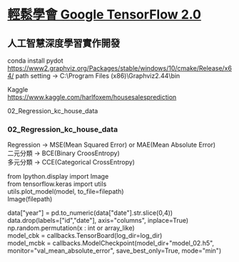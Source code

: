 

# [輕鬆學會 Google TensorFlow 2.0 ](https://github.com/taipeitechmmslab/MMSLAB-TF2)
## 人工智慧深度學習實作開發


conda install pydot
https://www2.graphviz.org/Packages/stable/windows/10/cmake/Release/x64/
path setting -> C:\Program Files (x86)\Graphviz2.44\bin



Kaggle  
https://www.kaggle.com/harlfoxem/housesalesprediction


02_Regression_kc_house_data  



### 02_Regression_kc_house_data
Regression -> MSE(Mean Squared Error) or MAE(Mean Absolute Error)  
二元分類 -> BCE(Binary CroosEntropy)  
多元分類 -> CCE(Categorical CrossEntropy)  

from Ipython.display import Image  
from tensorflow.keras import utils  
utils.plot_model(model, to_file=filepath)  
Image(filepath)  

data["year"] = pd.to_numeric(data["date"].str.slice(0,4))  
data.drop(labels=["id","date"], axis="columns", inplace=True)  
np.random.permutation(x : int or array_like)  
model_cbk = callbacks.TensorBoard(log_dir=log_dir)  
model_mcbk = callbacks.ModelCheckpoint(model_dir+"model_02.h5", monitor="val_mean_absolute_error", save_best_only=True, mode="min")  


